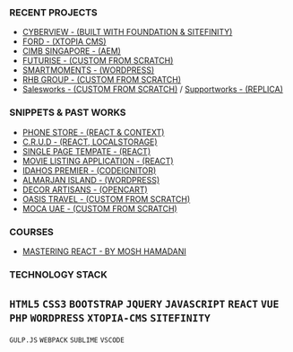 
### RECENT PROJECTS

-  [CYBERVIEW - (BUILT WITH FOUNDATION & SITEFINITY)](http://cyberview.com.my/)  
-  [FORD - (XTOPIA CMS)](https://www.sdacford.com.my/)  
-  [CIMB SINGAPORE - (AEM)](https://www.cimbbank.com.sg/en/personal/index.html)  
-  [FUTURISE - (CUSTOM FROM SCRATCH)](http://futurise.com.my/)
-  [SMARTMOMENTS - (WORDPRESS)](https://smartmoments.com.my/)
-  [RHB GROUP - (CUSTOM FROM SCRATCH)](https://art-and-dalvik-alliance-bizsmart.netlify.com/_sitemap.html)
-  [Salesworks - (CUSTOM FROM SCRATCH)](https://art-and-dalvik-salesworks.netlify.com/) / [Supportworks - (REPLICA)](https://art-and-dalvik-supportworks.netlify.com/)

### SNIPPETS & PAST WORKS

-  [PHONE STORE - (REACT & CONTEXT)](https://phonestore-reactjs.netlify.com/)
-  [C.R.U.D - (REACT, LOCALSTORAGE)](https://todo-crud-react.netlify.com/)
-  [SINGLE PAGE TEMPATE - (REACT)](https://singlepagetemplate.netlify.com/)
-  [MOVIE LISTING APPLICATION - (REACT)](https://sample-video-rental-app-react.netlify.com/movies)
-  [IDAHOS PREMIER - (CODEIGNITOR)](http://www.quickrealtor.com/)
-  [ALMARJAN ISLAND - (WORDPRESS)](http://almarjanisland.com/)
-  [DECOR ARTISANS - (OPENCART)](http://decorartisans.com/rent-a-bouquet)
-  [OASIS TRAVEL - (CUSTOM FROM SCRATCH)](https://www.oasistraveluae.com/)
-  [MOCA UAE - (CUSTOM FROM SCRATCH)](http://mocauae.ae/)

### COURSES
-  [MASTERING REACT - BY MOSH HAMADANI](https://codewithmosh.com/p/mastering-react)

### TECHNOLOGY STACK

`HTML5` `CSS3` `BOOTSTRAP` `JQUERY` `JAVASCRIPT` 
`REACT` `VUE` `PHP` `WORDPRESS` `XTOPIA-CMS` `SITEFINITY`
--------------------------------
`GULP.JS` `WEBPACK` `SUBLIME` `VSCODE`





